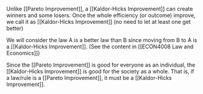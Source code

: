 Unlike [[Pareto Improvement]], a [[Kaldor-Hicks Improvement]] can create winners and some losers. Once the whole efficiency (or outcome) improve, we call it as [[Kaldor-Hicks Improvement]] (no need to let at least one get better)

We will consider the law A is a better law than B since moving from B to A is a [[Kaldor-Hicks Improvement]]. (See the content in [[ECON4008 Law and Economics]])

Since the [[Pareto Improvement]] is good for everyone as an individual, the [[Kaldor-Hicks Improvement]] is good for the society as a whole. That is, if a law/rule is a [[Pareto Improvement]], it must be a [[Kaldor-Hicks Improvement]].

